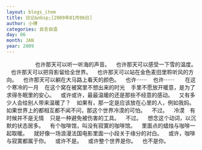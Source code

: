 ```yaml
---
layout: blogs_item
title: 日记&nbsp;[2009年01月06日]
author: 小傅
categories: 自言自语
day: 06
month: JAN
year: 2009
---
```




&nbsp;
&nbsp;
&nbsp;
&nbsp;
&nbsp;
&nbsp;
&nbsp;
&nbsp;
&nbsp;&nbsp; 也许那天可以听一听海的声音。
&nbsp;&nbsp; 也许那天可以感受一下雪的温度。
&nbsp;&nbsp; 也许那天可以把背影留给全世界。
&nbsp;&nbsp; 也许那天可以站在金色麦田里聆听风的方向。
&nbsp;&nbsp; 也许那天可以躺在大马路上看天的颜色。
&nbsp;&nbsp; 也许⋯⋯
&nbsp;&nbsp; 也许⋯⋯
&nbsp;&nbsp;
&nbsp;&nbsp; 在这个寒冷的一月
&nbsp;&nbsp;
在这个窝在被窝里不想出来的时光
&nbsp;&nbsp;
手里不愿放开暖意，是为了求得冬眠里的安心。
&nbsp;&nbsp; 或许或许，最最温暖的还是那些不经意的感动。
&nbsp;&nbsp; 又有多少人会给别人带来温暖了？
&nbsp;&nbsp; 如果有，那一定是应该放在心里的人，例如我妈。
&nbsp;&nbsp;
如果世界上的都相互都不闻不问，那这个世界冷漠的可怕。
&nbsp;&nbsp; 不过。
&nbsp;&nbsp; 冷漠　有时候并不是无情
&nbsp;&nbsp; 只是一种避免被伤害的工具。
&nbsp;&nbsp; 不过。
&nbsp;&nbsp; 想念这个动词，以沉默的状态居多。
&nbsp;&nbsp; 有个咖啡馆，叫没有寂寞的咖啡馆。
&nbsp;&nbsp; 里面点的蜡烛与咖啡一起取暖。
&nbsp;&nbsp; 就好像一场浪漫法国电影里面一小段关于缘分的对白。
&nbsp;&nbsp; 或许，咖啡与寂寞都属于你。
&nbsp;&nbsp; 或许不是。
&nbsp;&nbsp; 或许整个世界是你。
&nbsp;&nbsp; 也不是你。
&nbsp;&nbsp;


